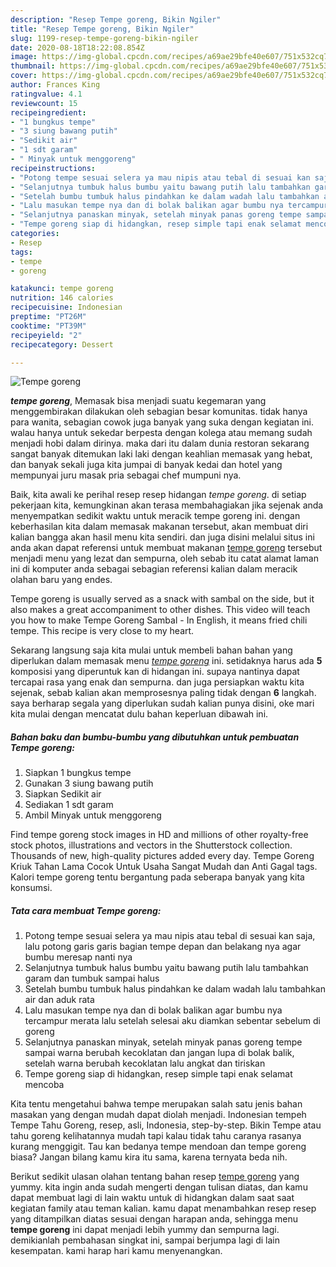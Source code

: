 ```yaml
---
description: "Resep Tempe goreng, Bikin Ngiler"
title: "Resep Tempe goreng, Bikin Ngiler"
slug: 1199-resep-tempe-goreng-bikin-ngiler
date: 2020-08-18T18:22:08.854Z
image: https://img-global.cpcdn.com/recipes/a69ae29bfe40e607/751x532cq70/tempe-goreng-foto-resep-utama.jpg
thumbnail: https://img-global.cpcdn.com/recipes/a69ae29bfe40e607/751x532cq70/tempe-goreng-foto-resep-utama.jpg
cover: https://img-global.cpcdn.com/recipes/a69ae29bfe40e607/751x532cq70/tempe-goreng-foto-resep-utama.jpg
author: Frances King
ratingvalue: 4.1
reviewcount: 15
recipeingredient:
- "1 bungkus tempe"
- "3 siung bawang putih"
- "Sedikit air"
- "1 sdt garam"
- " Minyak untuk menggoreng"
recipeinstructions:
- "Potong tempe sesuai selera ya mau nipis atau tebal di sesuai kan saja, lalu potong garis garis bagian tempe depan dan belakang nya agar bumbu meresap nanti nya"
- "Selanjutnya tumbuk halus bumbu yaitu bawang putih lalu tambahkan garam dan tumbuk sampai halus"
- "Setelah bumbu tumbuk halus pindahkan ke dalam wadah lalu tambahkan air dan aduk rata"
- "Lalu masukan tempe nya dan di bolak balikan agar bumbu nya tercampur merata lalu setelah selesai aku diamkan sebentar sebelum di goreng"
- "Selanjutnya panaskan minyak, setelah minyak panas goreng tempe sampai warna berubah kecoklatan dan jangan lupa di bolak balik, setelah warna berubah kecoklatan lalu angkat dan tiriskan"
- "Tempe goreng siap di hidangkan, resep simple tapi enak selamat mencoba"
categories:
- Resep
tags:
- tempe
- goreng

katakunci: tempe goreng 
nutrition: 146 calories
recipecuisine: Indonesian
preptime: "PT26M"
cooktime: "PT39M"
recipeyield: "2"
recipecategory: Dessert

---
```



![Tempe goreng](https://img-global.cpcdn.com/recipes/a69ae29bfe40e607/751x532cq70/tempe-goreng-foto-resep-utama.jpg)

<b><i>tempe goreng</i></b>, Memasak bisa menjadi suatu kegemaran yang menggembirakan dilakukan oleh sebagian besar komunitas. tidak hanya para wanita, sebagian cowok juga banyak yang suka dengan kegiatan ini. walau hanya untuk sekedar berpesta dengan kolega atau memang sudah menjadi hobi dalam dirinya. maka dari itu dalam dunia restoran sekarang sangat banyak ditemukan laki laki dengan keahlian memasak yang hebat, dan banyak sekali juga kita jumpai di banyak kedai dan hotel yang mempunyai juru masak pria sebagai chef mumpuni nya.

Baik, kita awali ke perihal resep resep hidangan <i>tempe goreng</i>. di setiap pekerjaan kita, kemungkinan akan terasa membahagiakan jika sejenak anda menyempatkan sedikit waktu untuk meracik tempe goreng ini. dengan keberhasilan kita dalam memasak makanan tersebut, akan membuat diri kalian bangga akan hasil menu kita sendiri. dan juga disini melalui situs ini anda akan dapat referensi untuk membuat makanan <u>tempe goreng</u> tersebut menjadi menu yang lezat dan sempurna, oleh sebab itu catat alamat laman ini di komputer anda sebagai sebagian referensi kalian dalam meracik olahan baru yang endes.

Tempe goreng is usually served as a snack with sambal on the side, but it also makes a great accompaniment to other dishes. This video will teach you how to make Tempe Goreng Sambal - In English, it means fried chili tempe. This recipe is very close to my heart.


Sekarang langsung saja kita mulai untuk membeli bahan bahan yang diperlukan dalam memasak menu <u><i>tempe goreng</i></u> ini. setidaknya harus ada <b>5</b> komposisi yang diperuntuk kan di hidangan ini. supaya nantinya dapat tercapai rasa yang enak dan sempurna. dan juga persiapkan waktu kita sejenak, sebab kalian akan memprosesnya paling tidak dengan <b>6</b> langkah. saya berharap segala yang diperlukan sudah kalian punya disini, oke mari kita mulai dengan mencatat dulu bahan keperluan dibawah ini.

<!--inarticleads1-->

##### Bahan baku dan bumbu-bumbu yang dibutuhkan untuk pembuatan Tempe goreng:

1. Siapkan 1 bungkus tempe
1. Gunakan 3 siung bawang putih
1. Siapkan Sedikit air
1. Sediakan 1 sdt garam
1. Ambil  Minyak untuk menggoreng


Find tempe goreng stock images in HD and millions of other royalty-free stock photos, illustrations and vectors in the Shutterstock collection. Thousands of new, high-quality pictures added every day. Tempe Goreng Kriuk Tahan Lama Cocok Untuk Usaha Sangat Mudah dan Anti Gagal tags. Kalori tempe goreng tentu bergantung pada seberapa banyak yang kita konsumsi. 

<!--inarticleads2-->

##### Tata cara membuat Tempe goreng:

1. Potong tempe sesuai selera ya mau nipis atau tebal di sesuai kan saja, lalu potong garis garis bagian tempe depan dan belakang nya agar bumbu meresap nanti nya
1. Selanjutnya tumbuk halus bumbu yaitu bawang putih lalu tambahkan garam dan tumbuk sampai halus
1. Setelah bumbu tumbuk halus pindahkan ke dalam wadah lalu tambahkan air dan aduk rata
1. Lalu masukan tempe nya dan di bolak balikan agar bumbu nya tercampur merata lalu setelah selesai aku diamkan sebentar sebelum di goreng
1. Selanjutnya panaskan minyak, setelah minyak panas goreng tempe sampai warna berubah kecoklatan dan jangan lupa di bolak balik, setelah warna berubah kecoklatan lalu angkat dan tiriskan
1. Tempe goreng siap di hidangkan, resep simple tapi enak selamat mencoba


Kita tentu mengetahui bahwa tempe merupakan salah satu jenis bahan masakan yang dengan mudah dapat diolah menjadi. Indonesian tempeh Tempe Tahu Goreng, resep, asli, Indonesia, step-by-step. Bikin Tempe atau tahu goreng kelihatannya mudah tapi kalau tidak tahu caranya rasanya kurang menggigit. Tau kan bedanya tempe mendoan dan tempe goreng biasa? Jangan bilang kamu kira itu sama, karena ternyata beda nih. 

Berikut sedikit ulasan olahan tentang bahan resep <u>tempe goreng</u> yang yummy. kita ingin anda sudah mengerti dengan tulisan diatas, dan kamu dapat membuat lagi di lain waktu untuk di hidangkan dalam saat saat kegiatan family atau teman kalian. kamu dapat menambahkan resep resep yang ditampilkan diatas sesuai dengan harapan anda, sehingga menu <b>tempe goreng</b> ini dapat menjadi lebih yummy dan sempurna lagi. demikianlah pembahasan singkat ini, sampai berjumpa lagi di lain kesempatan. kami harap hari kamu menyenangkan.
